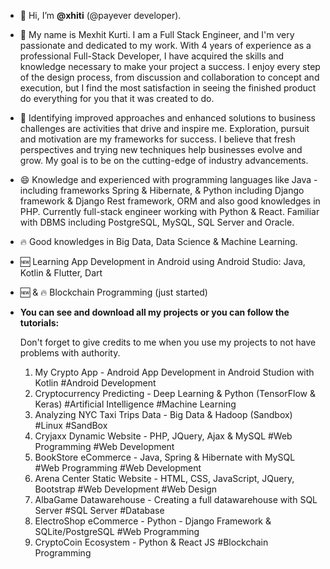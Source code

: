 - 👋 Hi, I’m **@xhiti** (@payever developer).

- 👨 My name is Mexhit Kurti. I am a Full Stack Engineer, and I'm very passionate and dedicated to my work. 
With 4 years of experience as a professional Full-Stack Developer, I have acquired the skills and knowledge necessary to make your project a success. 
I enjoy every step of the design process, from discussion and collaboration to concept and execution, but I find the most satisfaction in seeing the finished product do everything for you that it was created to do.

- 🎯 Identifying improved approaches and enhanced solutions to business challenges are activities that drive and inspire me. 
Exploration, pursuit and motivation are my frameworks for success. I believe that fresh perspectives and trying new techniques help businesses evolve and grow. 
My goal is to be on the cutting-edge of industry advancements.

- 😄 Knowledge and experienced with programming languages like Java - including frameworks Spring & Hibernate, & Python including Django framework & Django Rest framework, ORM and also good knowledges in PHP. Currently full-stack engineer working with Python & React.
Familiar with DBMS including PostgreSQL, MySQL, SQL Server and Oracle.

- 🔥 Good knowledges in Big Data, Data Science & Machine Learning. 

- 🆕 Learning App Development in Android using Android Studio: Java, Kotlin & Flutter, Dart
- 🆕 & 🔥 Blockchain Programming (just started)

- **You can see and download all my projects or you can follow the tutorials:**
  
  Don't  forget to give credits to me when you use my projects to not have problems with authority.
  
  1. My Crypto App                  - Android App Development in Android Studion with Kotlin  #Android Development
  2. Cryptocurrency Predicting      - Deep Learning & Python (TensorFlow & Keras)             #Artificial Intelligence #Machine Learning
  3. Analyzing NYC Taxi Trips Data  - Big Data & Hadoop (Sandbox)                             #Linux #SandBox
  4. Cryjaxx Dynamic Website        - PHP, JQuery, Ajax & MySQL                               #Web Programming #Web Development
  5. BookStore eCommerce            - Java, Spring & Hibernate with MySQL                     #Web Programming #Web Development
  6. Arena Center Static Website    - HTML, CSS, JavaScript, JQuery, Bootstrap                #Web Development #Web Design
  7. AlbaGame Datawarehouse         - Creating a full datawarehouse with SQL Server           #SQL Server #Database
  8. ElectroShop eCommerce          - Python - Django Framework & SQLite/PostgreSQL           #Web Programming
  9. CryptoCoin Ecosystem           - Python & React JS                                       #Blockchain Programming

<!---
xhiti/xhiti is a ✨ special ✨ repository because its `README.md` (this file) appears on your GitHub profile.
You can click the Preview link to take a look at your changes.
--->

